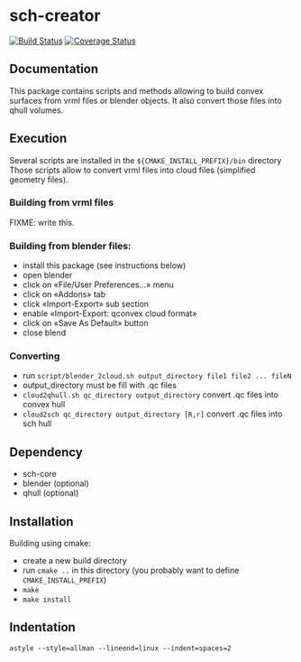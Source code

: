 sch-creator
===========

[![Build Status](https://travis-ci.org/jrl-umi3218/sch-creator.svg?branch=master)](https://travis-ci.org/jrl-umi3218/sch-creator)
[![Coverage Status](https://coveralls.io/repos/jrl-umi3218/sch-creator/badge.png)](https://coveralls.io/r/jrl-umi3218/sch-creator)

Documentation
-------------

This package contains scripts and methods allowing to build convex surfaces 
from vrml files or blender objects.
It also convert those files into qhull volumes.

Execution
---------

Several scripts are installed in the `${CMAKE_INSTALL_PREFIX}/bin` directory
Those scripts allow to convert vrml files into cloud files (simplified geometry
files).

### Building from vrml files

FIXME: write this.

### Building from blender files:

- install this package (see instructions below)
- open blender
- click on «File/User Preferences...» menu
- click on «Addons» tab
- click «Import-Export» sub section
- enable «Import-Export: qconvex cloud format»
- click on «Save As Default» button
- close blend

### Converting

- run `script/blender_2cloud.sh output_directory file1 file2 ... fileN`
- output_directory must be fill with .qc files
- `cloud2qhull.sh qc_directory output_directory` convert .qc files into convex hull
- `cloud2sch qc_directory output_directory [R,r]` convert .qc files into sch hull

Dependency
----------

* sch-core
* blender (optional)
* qhull (optional)

Installation
------------

Building using cmake:
- create a new build directory
- run `cmake ..` in this directory 
  (you probably want to define `CMAKE_INSTALL_PREFIX`)
- `make`
- `make install`

Indentation
-----------

    astyle --style=allman --lineend=linux --indent=spaces=2
